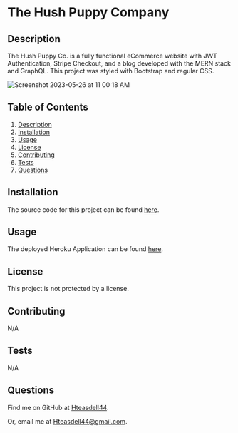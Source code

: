 # The Hush Puppy Company


## Description

The Hush Puppy Co. is a fully functional eCommerce website with JWT Authentication, Stripe Checkout, and a blog developed with the MERN stack and GraphQL. This project was styled with Bootstrap and regular CSS. 

![Screenshot 2023-05-26 at 11 00 18 AM](https://github.com/Hteasdell44/hush-puppy-co/assets/48537443/84e89da0-b0ff-476b-96fd-9e2dad526a37)


## Table of Contents

1. [Description](#description)
2. [Installation](#installation)
3. [Usage](#usage)
4. [License](#license)
5. [Contributing](#contributing)
6. [Tests](#tests)
7. [Questions](#questions)

## Installation

The source code for this project can be found [here](https://github.com/Hteasdell44/hush-puppy-co).

## Usage

The deployed Heroku Application can be found [here](https://the-hush-puppy-co.herokuapp.com/).

## License

This project is not protected by a license.

## Contributing

N/A

## Tests

N/A

## Questions

Find me on GitHub at [Hteasdell44](https://github.com/Hteasdell44).

Or, email me at [Hteasdell44@gmail.com](mailto:Hteasdell44@gmail.com).
